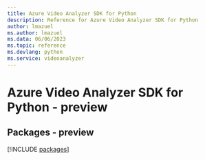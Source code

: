 ```yaml
---
title: Azure Video Analyzer SDK for Python
description: Reference for Azure Video Analyzer SDK for Python
author: lmazuel
ms.author: lmazuel
ms.data: 06/06/2023
ms.topic: reference
ms.devlang: python
ms.service: videoanalyzer
---
```

# Azure Video Analyzer SDK for Python - preview
## Packages - preview
[!INCLUDE [packages](video-analyzer-index.md)]